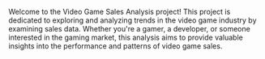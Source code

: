 Welcome to the Video Game Sales Analysis project! This project is dedicated to exploring and analyzing trends in the video game industry by examining sales data. Whether you're a gamer, a developer, or someone interested in the gaming market, this analysis aims to provide valuable insights into the performance and patterns of video game sales.
